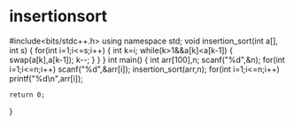 # insertionsort

#include<bits/stdc++.h>
using namespace std;
void insertion_sort(int a[], int s)
{
    for(int i=1;i<=s;i++)
    {
        int k=i;
        while(k>1&&a[k]<a[k-1])
        {
            swap(a[k],a[k-1]);
            k--;
        }
    }
}
int main()
{
    int arr[100],n;
    scanf("%d",&n);
    for(int i=1;i<=n;i++)
        scanf("%d",&arr[i]);
    insertion_sort(arr,n);
    for(int i=1;i<=n;i++)
        printf("%d\n",arr[i]);

    return 0;
}
